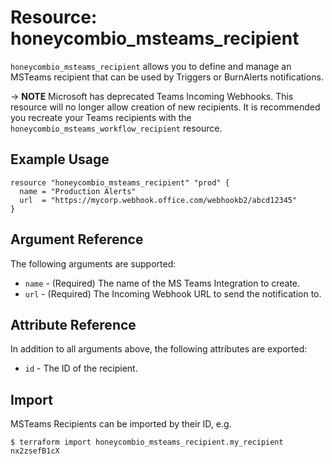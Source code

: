 # Resource: honeycombio_msteams_recipient

`honeycombio_msteams_recipient` allows you to define and manage an MSTeams recipient that can be used by Triggers or BurnAlerts notifications.

-> **NOTE** Microsoft has deprecated Teams Incoming Webhooks.
  This resource will no longer allow creation of new recipients.
  It is recommended you recreate your Teams recipients with the `honeycombio_msteams_workflow_recipient` resource.

## Example Usage

```hcl
resource "honeycombio_msteams_recipient" "prod" {
  name = "Production Alerts"
  url  = "https://mycorp.webhook.office.com/webhookb2/abcd12345"
}
```

## Argument Reference

The following arguments are supported:

* `name` - (Required) The name of the MS Teams Integration to create.
* `url` - (Required) The Incoming Webhook URL to send the notification to.

## Attribute Reference

In addition to all arguments above, the following attributes are exported:

* `id` - The ID of the recipient.

## Import

MSTeams Recipients can be imported by their ID, e.g.

```
$ terraform import honeycombio_msteams_recipient.my_recipient nx2zsefB1cX
```
